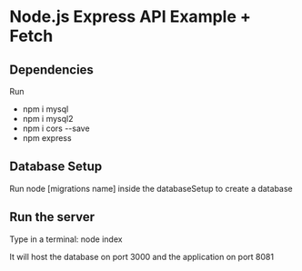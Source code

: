 # Node.js Express API Example + Fetch

## Dependencies

Run

- npm i mysql
- npm i mysql2
- npm i cors --save
- npm express

## Database Setup

Run node [migrations name] inside the databaseSetup to create a database

## Run the server

Type in a terminal:
node index

It will host the database on port 3000 and the application on port 8081
